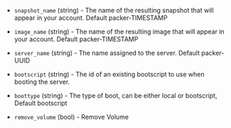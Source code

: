 <!-- Code generated from the comments of the Config struct in builder/scaleway/config.go; DO NOT EDIT MANUALLY -->

-   `snapshot_name` (string) - The name of the resulting snapshot that will
    appear in your account. Default packer-TIMESTAMP
    
-   `image_name` (string) - The name of the resulting image that will appear in
    your account. Default packer-TIMESTAMP
    
-   `server_name` (string) - The name assigned to the server. Default
    packer-UUID
    
-   `bootscript` (string) - The id of an existing bootscript to use when
    booting the server.
    
-   `boottype` (string) - The type of boot, can be either local or
    bootscript, Default bootscript
    
-   `remove_volume` (bool) - Remove Volume